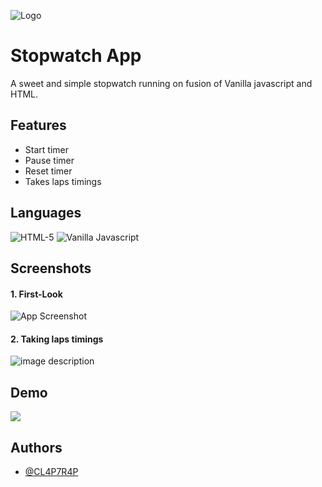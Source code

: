 

![Logo](https://encrypted-tbn0.gstatic.com/images?q=tbn:ANd9GcQ4Oeeg2xI6cZjo8KTE67nIxMS3EeUStUdQCA&usqp=CAU)
# Stopwatch App

A sweet   and simple stopwatch running on fusion of Vanilla javascript and HTML.


## Features

- Start timer
- Pause timer
- Reset timer
- Takes laps timings




## Languages



![HTML-5](https://img.shields.io/badge/1-HTML-yellow)
![ Vanilla Javascript](https://img.shields.io/badge/2-Vanilla%20JS-green)


## Screenshots

#### 1. First-Look

![App Screenshot](https://user-images.githubusercontent.com/57012258/234343467-0af8005e-d1dd-421c-8655-a55199ed245e.png)

#### 2. Taking laps timings
![image description](https://user-images.githubusercontent.com/57012258/234343873-1d33d570-d2f3-47bd-b1d3-7e6e049b84f9.png)

 
## Demo



![](https://user-images.githubusercontent.com/57012258/234349139-3176bad0-feb6-4c7e-a906-842b65b53899.gif)


## Authors

- [@CL4P7R4P](https://github.com/CL4P7R4P-97)

